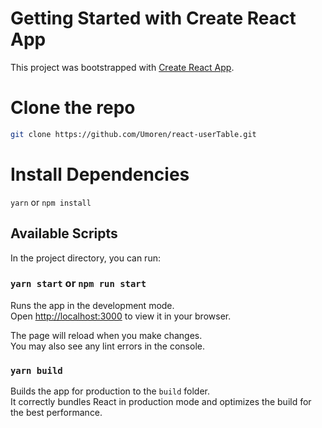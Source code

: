 # Getting Started with Create React App

This project was bootstrapped with [Create React App](https://github.com/facebook/create-react-app).

# Clone the repo

```bash
git clone https://github.com/Umoren/react-userTable.git
```

# Install Dependencies
`yarn` or `npm install`

## Available Scripts

In the project directory, you can run:

### `yarn start` or `npm run start`

Runs the app in the development mode.\
Open [http://localhost:3000](http://localhost:3000) to view it in your browser.

The page will reload when you make changes.\
You may also see any lint errors in the console.


### `yarn build`

Builds the app for production to the `build` folder.\
It correctly bundles React in production mode and optimizes the build for the best performance.
